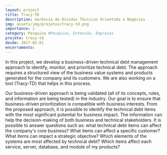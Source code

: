 ```yaml
---
layout: project
title: Tracy-TD 
description: Gerência de Dívidas Técnicas Orientada a Negócios
img: assets/img/projetos/tracy-td.png
importance: 1
category: Pesquisa #Pesquisa, Extensão, Empresas
projeto: tracy-td
desde: 2017-02-01
encerramento: 
---
```


In this project, we develop a business-driven technical debt management approach to identify, monitor, and prioritize technical debt.
The approach requires a structured view of the business value systems and products generated for the company and its customers. We are also working on a tool (Tracy-TD) that helps in this process.

Our business-driven approach is being validated (all of its concepts, rules, and information are being tested) in the industry. Our goal is to ensure that business-driven prioritization is compatible with business interests.
From the proposed approach, it is possible to identify the technical debt items with the most significant potential for business impact. The information can help the decision-making of both business and technical stakeholders. It is possible to answer questions such as: what technical debt items can affect the company's core business? What items can affect a specific customer? What items can impact a strategic objective? Which elements of the systems are most affected by technical debt? Which items affect each service, server, database, and module of my products?



